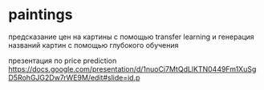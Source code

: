 # paintings
предсказание цен на картины с помощью transfer learning и генерация названий картин с помощью глубокого обучения

презентация по price prediction https://docs.google.com/presentation/d/1nuoCi7MtQdLlKTN0449Fm1XuSgD5RohGJG2Dw7rWE9M/edit#slide=id.p
